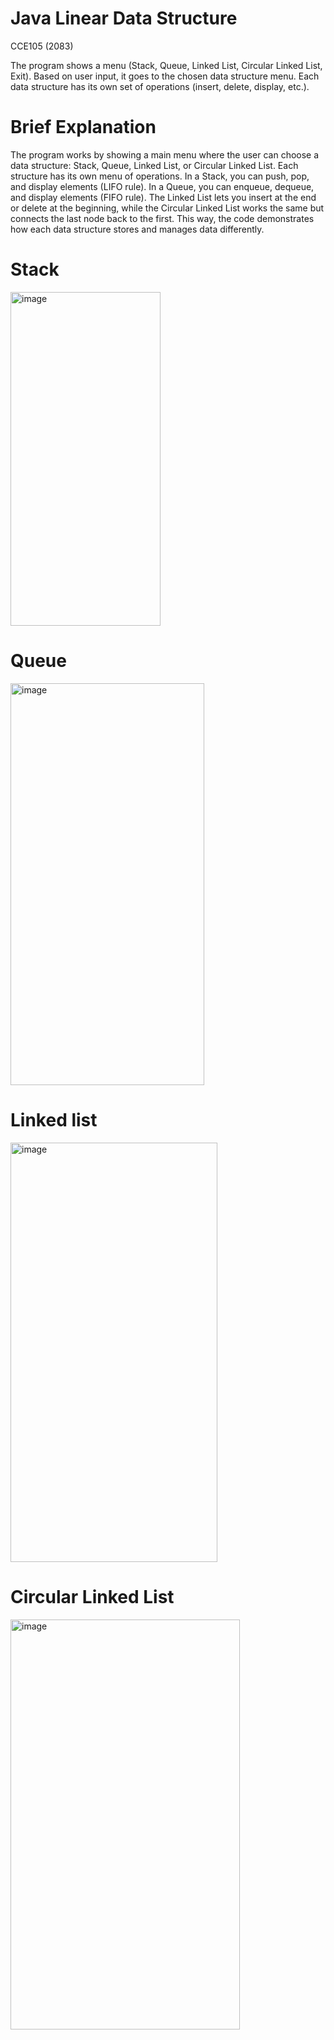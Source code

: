 # Java Linear Data Structure
CCE105 (2083)

The program shows a menu (Stack, Queue, Linked List, Circular Linked List, Exit).
Based on user input, it goes to the chosen data structure menu.
Each data structure has its own set of operations (insert, delete, display, etc.).

# Brief Explanation
The program works by showing a main menu where the user can choose a data structure: Stack, Queue, Linked List, or Circular Linked List. Each structure has its own menu of operations. In a Stack, you can push, pop, and display elements (LIFO rule). In a Queue, you can enqueue, dequeue, and display elements (FIFO rule). The Linked List lets you insert at the end or delete at the beginning, while the Circular Linked List works the same but connects the last node back to the first. This way, the code demonstrates how each data structure stores and manages data differently.

# Stack 
<img width="240" height="534" alt="image" src="https://github.com/user-attachments/assets/c4398d71-1eda-42cc-b1a2-f22f74ada445" />

# Queue
<img width="310" height="643" alt="image" src="https://github.com/user-attachments/assets/194bfc67-6a17-48a1-99ae-28995189dfde" />

# Linked list
<img width="331" height="671" alt="image" src="https://github.com/user-attachments/assets/e25b46a9-d610-4c1b-9e0e-87b0cf438c9c" />

# Circular Linked List
<img width="367" height="656" alt="image" src="https://github.com/user-attachments/assets/3f2ddc37-5711-4830-8aeb-90215f7b1cc0" />

